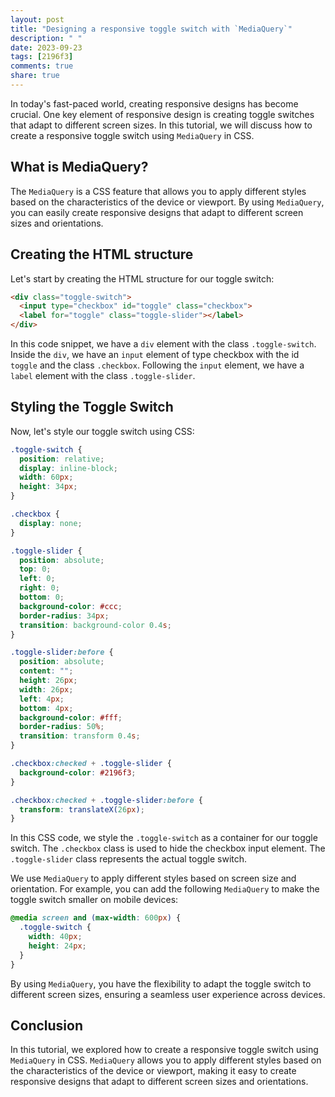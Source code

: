 ```yaml
---
layout: post
title: "Designing a responsive toggle switch with `MediaQuery`"
description: " "
date: 2023-09-23
tags: [2196f3]
comments: true
share: true
---
```


In today's fast-paced world, creating responsive designs has become crucial. One key element of responsive design is creating toggle switches that adapt to different screen sizes. In this tutorial, we will discuss how to create a responsive toggle switch using `MediaQuery` in CSS.

## What is MediaQuery?

The `MediaQuery` is a CSS feature that allows you to apply different styles based on the characteristics of the device or viewport. By using `MediaQuery`, you can easily create responsive designs that adapt to different screen sizes and orientations.

## Creating the HTML structure

Let's start by creating the HTML structure for our toggle switch:

```html
<div class="toggle-switch">
  <input type="checkbox" id="toggle" class="checkbox">
  <label for="toggle" class="toggle-slider"></label>
</div>
```

In this code snippet, we have a `div` element with the class `.toggle-switch`. Inside the `div`, we have an `input` element of type checkbox with the id `toggle` and the class `.checkbox`. Following the `input` element, we have a `label` element with the class `.toggle-slider`.

## Styling the Toggle Switch

Now, let's style our toggle switch using CSS:

```css
.toggle-switch {
  position: relative;
  display: inline-block;
  width: 60px;
  height: 34px;
}

.checkbox {
  display: none;
}

.toggle-slider {
  position: absolute;
  top: 0;
  left: 0;
  right: 0;
  bottom: 0;
  background-color: #ccc;
  border-radius: 34px;
  transition: background-color 0.4s;
}

.toggle-slider:before {
  position: absolute;
  content: "";
  height: 26px;
  width: 26px;
  left: 4px;
  bottom: 4px;
  background-color: #fff;
  border-radius: 50%;
  transition: transform 0.4s;
}

.checkbox:checked + .toggle-slider {
  background-color: #2196f3;
}

.checkbox:checked + .toggle-slider:before {
  transform: translateX(26px);
}
```

In this CSS code, we style the `.toggle-switch` as a container for our toggle switch. The `.checkbox` class is used to hide the checkbox input element. The `.toggle-slider` class represents the actual toggle switch. 

We use `MediaQuery` to apply different styles based on screen size and orientation. For example, you can add the following `MediaQuery` to make the toggle switch smaller on mobile devices:

```css
@media screen and (max-width: 600px) {
  .toggle-switch {
    width: 40px;
    height: 24px;
  }
}
```

By using `MediaQuery`, you have the flexibility to adapt the toggle switch to different screen sizes, ensuring a seamless user experience across devices.

## Conclusion

In this tutorial, we explored how to create a responsive toggle switch using `MediaQuery` in CSS. `MediaQuery` allows you to apply different styles based on the characteristics of the device or viewport, making it easy to create responsive designs that adapt to different screen sizes and orientations.